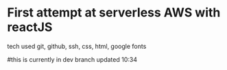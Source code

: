 # First attempt at serverless AWS with reactJS
tech used git, github, ssh, css, html, google fonts


#this is currently in dev branch updated 10:34